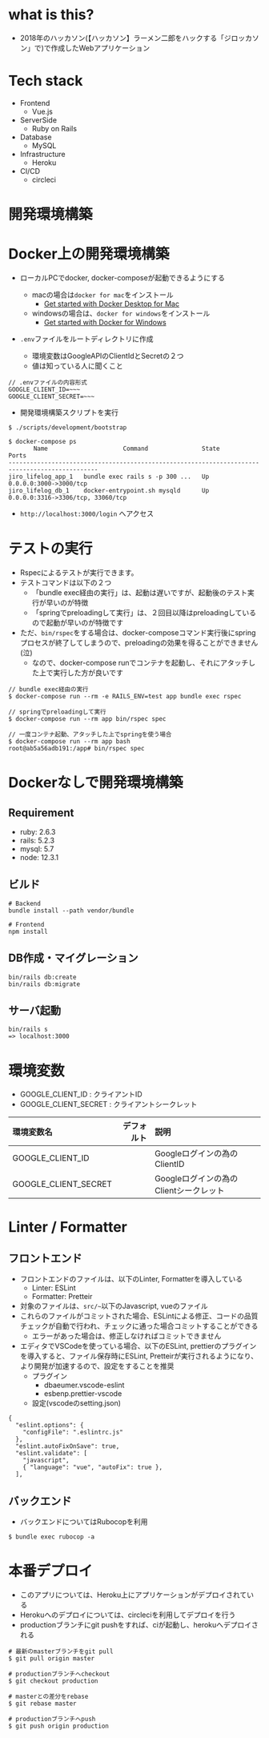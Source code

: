 # what is this?
- 2018年のハッカソン(【ハッカソン】ラーメン二郎をハックする「ジロッカソン」で)で作成したWebアプリケーション

# Tech stack
- Frontend
  - Vue.js
- ServerSide
  - Ruby on Rails
- Database
  - MySQL
- Infrastructure
  - Heroku
- CI/CD
  - circleci

# 開発環境構築

# Docker上の開発環境構築
* ローカルPCでdocker, docker-composeが起動できるようにする
  * macの場合は`docker for mac`をインストール
    * [Get started with Docker Desktop for Mac](https://docs.docker.com/docker-for-mac/install/)
  * windowsの場合は、`docker for windows`をインストール
    * [Get started with Docker for Windows](https://docs.docker.com/docker-for-windows/)

* `.env`ファイルをルートディレクトリに作成
  * 環境変数はGoogleAPIのClientIdとSecretの２つ
  * 値は知っている人に聞くこと

```
// .envファイルの内容形式
GOOGLE_CLIENT_ID=~~~
GOOGLE_CLIENT_SECRET=~~~
```

* 開発環境構築スクリプトを実行

```
$ ./scripts/development/bootstrap 

$ docker-compose ps
       Name                     Command               State                 Ports              
-----------------------------------------------------------------------------------------------
jiro_lifelog_app_1   bundle exec rails s -p 300 ...   Up      0.0.0.0:3000->3000/tcp           
jiro_lifelog_db_1    docker-entrypoint.sh mysqld      Up      0.0.0.0:3316->3306/tcp, 33060/tcp
```

* `http://localhost:3000/login` へアクセス

# テストの実行
* Rspecによるテストが実行できます。
* テストコマンドは以下の２つ
  * 「bundle exec経由の実行」は、起動は遅いですが、起動後のテスト実行が早いのが特徴
  * 「springでpreloadingして実行」は、２回目以降はpreloadingしているので起動が早いのが特徴です
* ただ、`bin/rspec`をする場合は、docker-composeコマンド実行後にspringプロセスが終了してしまうので、preloadingの効果を得ることができません(泣)
  * なので、docker-compose runでコンテナを起動し、それにアタッチした上で実行した方が良いです

```
// bundle exec経由の実行
$ docker-compose run --rm -e RAILS_ENV=test app bundle exec rspec 

// springでpreloadingして実行
$ docker-compose run --rm app bin/rspec spec

// 一度コンテナ起動、アタッチした上でspringを使う場合
$ docker-compose run --rm app bash
root@ab5a56adb191:/app# bin/rspec spec
```

# Dockerなしで開発環境構築
## Requirement
- ruby: 2.6.3
- rails: 5.2.3
- mysql: 5.7
- node: 12.3.1

## ビルド
```
# Backend
bundle install --path vendor/bundle

# Frontend
npm install
```

## DB作成・マイグレーション
```
bin/rails db:create
bin/rails db:migrate
```

## サーバ起動
```
bin/rails s
=> localhost:3000
```

# 環境変数
* GOOGLE_CLIENT_ID : クライアントID
* GOOGLE_CLIENT_SECRET : クライアントシークレット

| 環境変数名 | デフォルト | 説明 |
|:-----------|------------:|:------------|
| GOOGLE_CLIENT_ID |  | Googleログインの為のClientID |
| GOOGLE_CLIENT_SECRET |  | Googleログインの為のClientシークレット |

# Linter / Formatter
## フロントエンド
- フロントエンドのファイルは、以下のLinter, Formatterを導入している
  - Linter: ESLint
  - Formatter: Pretteir
- 対象のファイルは、`src/~`以下のJavascript, vueのファイル
- これらのファイルがコミットされた場合、ESLintによる修正、コードの品質チェックが自動で行われ、チェックに通った場合コミットすることができる
  - エラーがあった場合は、修正しなければコミットできません
- エディタでVSCodeを使っている場合、以下のESLint, prettierのプラグインを導入すると、ファイル保存時にESLint, Pretteirが実行されるようになり、より開発が加速するので、設定をすることを推奨
  - プラグイン
    - dbaeumer.vscode-eslint
    - esbenp.prettier-vscode
  - 設定(vscodeのsetting.json)
```
{
  "eslint.options": {
    "configFile": ".eslintrc.js"
  },
  "eslint.autoFixOnSave": true,
  "eslint.validate": [
    "javascript",
    { "language": "vue", "autoFix": true },
  ],
```

## バックエンド
- バックエンドについてはRubocopを利用

```
$ bundle exec rubocop -a
```

# 本番デプロイ
- このアプリについては、Heroku上にアプリケーションがデプロイされている
- Herokuへのデプロイについては、circleciを利用してデプロイを行う
- productionブランチにgit pushをすれば、ciが起動し、herokuへデプロイされる

```
# 最新のmasterブランチをgit pull
$ git pull origin master

# productionブランチへcheckout
$ git checkout production

# masterとの差分をrebase
$ git rebase master

# productionブランチへpush
$ git push origin production
```



